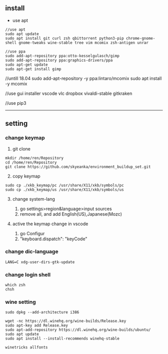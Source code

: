 ## install

- use apt

```
//use apt
sudo apt update
sudo apt install git curl zsh qbittorrent python3-pip chrome-gnome-shell gnome-tweaks wine-stable tree vim mcomix zsh-antigen unrar
```

```
//use ppa
sudo add-apt-repository ppa:otto-kesselgulasch/gimp
sudo add-apt-repository ppa:graphics-drivers/ppa
sudo apt-get update
sudo apt-get install gimp
```



//untill 18.04
sudo add-apt-repository -y ppa:lintaro/mcomix
sudo apt install -y mcomix

//use gui installer
vscode vlc dropbox vivaldi-stable gitkraken

//use pip3

---

## setting

### change keymap

1. git clone
```
mkdir /home/ren/Repository
cd /home/ren/Repository
git clone https://github.com/skyeanka/environment_buildup_set.git
```

2. copy keymap

  ```
  sudo cp ./xkb_keymap/pc /usr/share/X11/xkb/symbols/pc
  sudo cp ./xkb_keymap/us /usr/share/X11/xkb/symbols/us
  ```

3. change system-lang
    1. go settings>region&language>input sources
    2. remove all, and add English(US),Japanese(Mozc)

 4. active the keymap change in vscode

    1. go Configur 
    2. "keyboard.dispatch": "keyCode"

### change dic-language
```
LANG=C xdg-user-dirs-gtk-update
```

### change login shell
```
which zsh
chsh
```

### wine setting

```
sudo dpkg --add-architecture i386

wget -nc https://dl.winehq.org/wine-builds/Release.key
sudo apt-key add Release.key
sudo apt-add-repository https://dl.winehq.org/wine-builds/ubuntu/
sudo apt update
sudo apt install --install-recommends winehq-stable

winetricks allfonts
```

